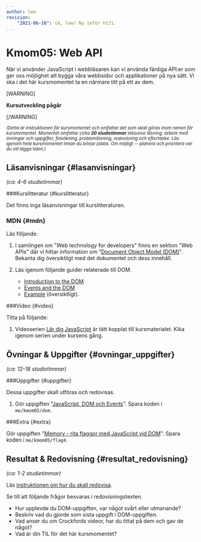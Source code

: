```yaml
---
author: lew
revision:
    "2021-06-16": (A, lew) Ny inför ht21.
...
```

Kmom05: Web API
==================================

När vi använder JavaScript i webbläsaren kan vi använda färdiga API:er som ger oss möjlighet att bygga våra webbsidor och applikationer på nya sätt. Vi ska i det här kursmomentet ta en närmare titt på ett av dem.

[WARNING]

**Kursutveckling pågår**

[/WARNING]

<!--stop-->

<!--more-->

<!-- [YOUTUBE src=Ra4qyJWjwmk width=630 caption="Så här kan det se ut när man leker med JavaScript och DOM."] -->

<small><i>(Detta är instruktionen för kursmomentet och omfattar det som skall göras inom ramen för kursmomentet. Momentet omfattar cirka **20 studietimmar** inklusive läsning, arbete med övningar och uppgifter, felsökning, problemlösning, redovisning och eftertanke. Läs igenom hela kursmomentet innan du börjar jobba. Om möjligt -- planera och prioritera var du vill lägga tiden.)</i></small>



Läsanvisningar  {#lasanvisningar}
---------------------------------

*(ca: 4-6 studietimmar)*


###Kurslitteratur {#kurslitteratur}

Det finns inga läsanvisningar till kurslitteraturen.
<!--
Läs följande:

1. [Eloquent JavaScript: A Modern Introduction to Programming](kunskap/boken-eloquent-javascript-a-modern-introduction-to-programming)
    * [Ch12 JavaScript and the Browser](http://eloquentjavascript.net/12_browser.html)
    * [Ch13 The Document Object Model](http://eloquentjavascript.net/13_dom.html)
    * [Ch14 Handling Events](http://eloquentjavascript.net/14_event.html)
-->



### MDN {#mdn}

Läs följande:

1. I samlingen om "Web technology for developers" finns en sektion "Web APIs" där vi hittar information om "[Document Object Model (DOM)](https://developer.mozilla.org/en-US/docs/DOM)". Bekanta dig översiktligt med det dokumentet och dess innehåll.

1. Läs igenom följande guider relaterade till DOM.
    * [Introduction to the DOM](https://developer.mozilla.org/en-US/docs/Web/API/Document_Object_Model/Introduction)
    * [Events and the DOM](https://developer.mozilla.org/en-US/docs/Web/API/Document_Object_Model/Events)
    * [Example](https://developer.mozilla.org/en-US/docs/Web/API/Document_Object_Model/Examples) (översiktligt).



<!--
###Artiklar {#artiklar}
-->



###Video  {#video}

Titta på följande:

1. Videoserien [Lär dig JavaScript](https://www.youtube.com/playlist?list=PLKtP9l5q3ce_YXUQlr5aAzJ406vSsmeMT) är tätt kopplat till kursmaterialet. Kika igenom serien under kursens gång.



Övningar & Uppgifter  {#ovningar_uppgifter}
-------------------------------------------

*(ca: 12-16 studietimmar)*

<!--
###Övningar {#ovningar}

Genomför övningarna för att träna inför uppgifterna.

Det finns inga övningar.
-->



###Uppgifter {#uppgifter}

Dessa uppgifter skall utföras och redovisas.

1. Gör uppgiften "[JavaScript, DOM och Events](uppgift/javascript-dom-och-events)". Spara koden i `me/kmom05/dom`.



###Extra {#extra}

Gör uppgiften "[Memory - rita flaggor med JavaScript vid DOM](uppgift/memory-rita-flaggor-med-javascript-och-dom)". Spara koden i `me/kmom05/flag4`.


<!--
Lös följande extrauppgifter om du har tid.

1. Gör uppgiften "[Flytta Baddie på webbsida (#4)](uppgift/flytta-baddie-pa-webbsida-4)" som handlar om att bygga baddien med objekt.
-->



Resultat & Redovisning  {#resultat_redovisning}
-----------------------------------------------

*(ca: 1-2 studietimmar)*

Läs [instruktionen om hur du skall redovisa](./../redovisa).

Se till att följande frågor besvaras i redovisningstexten.

* Hur upplevde du DOM-uppgiften, var något svårt eller utmanande?
* Beskriv vad du gjorde som sista uppgift i DOM-uppgiften.
* Vad anser du om Crockfords videor, har du tittat på dem och gav de något?
* Vad är din TIL för det här kursmomentet?

